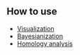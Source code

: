 ## How to use

* [Visualization](tutorials/Visualization.html)
* [Bayesianization](tutorials/BNN.html)
* [Homology analysis](tutorials/Topology.html)
